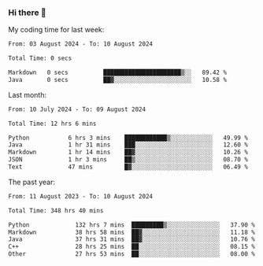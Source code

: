 ### Hi there 👋

My coding time for last week:

<!--START_SECTION:week-->

```txt
From: 03 August 2024 - To: 10 August 2024

Total Time: 0 secs

Markdown   0 secs          ██████████████████████▒░░   89.42 %
Java       0 secs          ██▓░░░░░░░░░░░░░░░░░░░░░░   10.58 %
```

<!--END_SECTION:week-->

Last month:

<!--START_SECTION:month-->

```txt
From: 10 July 2024 - To: 09 August 2024

Total Time: 12 hrs 6 mins

Python           6 hrs 3 mins    ████████████▒░░░░░░░░░░░░   49.99 %
Java             1 hr 31 mins    ███░░░░░░░░░░░░░░░░░░░░░░   12.60 %
Markdown         1 hr 14 mins    ██▓░░░░░░░░░░░░░░░░░░░░░░   10.26 %
JSON             1 hr 3 mins     ██▒░░░░░░░░░░░░░░░░░░░░░░   08.70 %
Text             47 mins         █▓░░░░░░░░░░░░░░░░░░░░░░░   06.49 %
```

<!--END_SECTION:month-->

The past year:

<!--START_SECTION:year-->

```txt
From: 11 August 2023 - To: 10 August 2024

Total Time: 348 hrs 40 mins

Python             132 hrs 7 mins  █████████▒░░░░░░░░░░░░░░░   37.90 %
Markdown           38 hrs 58 mins  ██▓░░░░░░░░░░░░░░░░░░░░░░   11.18 %
Java               37 hrs 31 mins  ██▓░░░░░░░░░░░░░░░░░░░░░░   10.76 %
C++                28 hrs 25 mins  ██░░░░░░░░░░░░░░░░░░░░░░░   08.15 %
Other              27 hrs 53 mins  ██░░░░░░░░░░░░░░░░░░░░░░░   08.00 %
```

<!--END_SECTION:year-->
